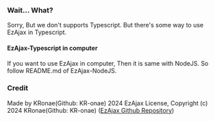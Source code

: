 ### Wait... What?
Sorry, But we don't supports Typescript.
But there's some way to use EzAjax in Typescript.

#### EzAjax-Typescript in computer
If you want to use EzAjax in computer, Then it is same with NodeJS.
So follow README.md of EzAjax-NodeJS.

### Credit
Made by KRonae(Github: KR-onae) 2024
EzAjax License, Copyright (c) 2024 KRonae(Github: KR-onae)
([EzAjax Github Repository](https://github.com/KR-onae/EzAjax))